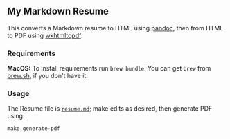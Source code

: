 ## My Markdown Resume

This converts a Markdown resume to HTML using [pandoc](https://pandoc.org/), then from HTML to PDF using [wkhtmltopdf](https://wkhtmltopdf.org/).

### Requirements
**MacOS:** To install requirements run `brew bundle`. You can get `brew` from [brew.sh](https://brew.sh/), if you don't have it.

### Usage
The Resume file is [`resume.md`](resume.md); make edits as desired, then generate PDF using:  
```
make generate-pdf
```
